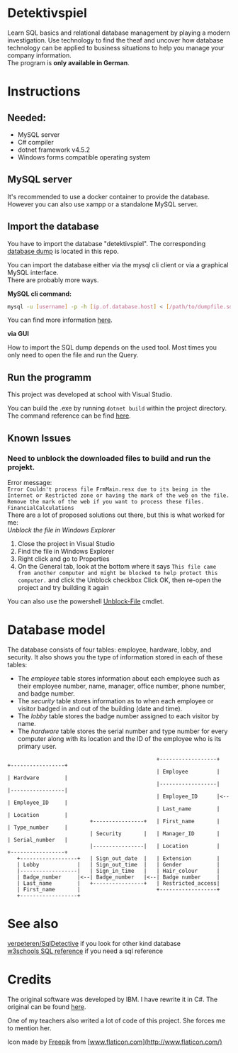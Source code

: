 # Detektivspiel
Learn SQL basics and relational database management by playing a modern investigation. Use technology to find the theaf and uncover how database technology can be applied to business situations to help you manage your company information.  
The program is **only available in German**.

# Instructions
## Needed:
* MySQL server
* C# compiler
* dotnet framework v4.5.2
* Windows forms compatible operating system

## MySQL server
It's recommended to use a docker container to provide the database. However you can also use xampp or a standalone MySQL server.

## Import the database
You have to import the database "detektivspiel". The corresponding [database dump](Detektivspiel.sql) is located in this repo.

You can import the database either via the mysql cli client or via a graphical MySQL interface.  
There are probably more ways.

**MySQL cli command:**

```bash
mysql -u [username] -p -h [ip.of.database.host] < [/path/to/dumpfile.sql]
```
You can find more information [here](https://www.digitalocean.com/community/tutorials/how-to-import-and-export-databases-in-mysql-or-mariadb).

**via GUI**

How to import the SQL dump depends on the used tool. Most times you only need to open the file and run the Query.

## Run the programm
This project was developed at school with Visual Studio.

You can build the .exe by running `dotnet build` within the project directory. The command reference can be find [here](https://docs.microsoft.com/de-de/dotnet/core/tools/dotnet-build).

## Known Issues
### Need to unblock the downloaded files to build and run the projekt.  
  Error message:  
  `Error Couldn't process file FrmMain.resx due to its being in the Internet or Restricted zone or having the mark of the web on the file. Remove the mark of the web if you want to process these files. FinancialCalculations`  
  There are a lot of proposed solutions out there, but this is what worked for me:  
  _Unblock the file in Windows Explorer_
  1. Close the project in Visual Studio
  2. Find the file in Windows Explorer
  3. Right click and go to Properties
  4. On the General tab, look at the bottom where it says `This file came from another computer and might be blocked to help protect this computer.` and click the Unblock checkbox
  Click OK, then re-open the project and try building it again  

  You can also use the powershell [Unblock-File](https://docs.microsoft.com/en-us/powershell/module/microsoft.powershell.utility/unblock-file?view=powershell-7) cmdlet.

# Database model

The database consists of four tables: employee, hardware, lobby, and security. It also shows you the type of information stored in each of these tables:

* The *employee* table stores information about each employee such as their employee number, name, manager, office number, phone number, and badge number.
* The *security* table stores information as to when each employee or visitor badged in and out of the building (date and time).
* The *lobby* table stores the badge number assigned to each visitor by name.
* The *hardware* table stores the serial number and type number for every computer along with its location and the ID of the employee who is its primary user.

```
                                               +------------------+   +-----------------+
                                               | Employee         |   | Hardware        |
                                               |------------------|   |-----------------|
                                               | Employee_ID      |<--| Employee_ID     |
                                               | Last_name        |   | Location        |
                          +----------------+   | First_name       |   | Type_number     |
                          | Security       |   | Manager_ID       |   | Serial_number   |
                          |----------------|   | Location         |   +-----------------+
   +------------------+   | Sign_out_date  |   | Extension        |
   | Lobby            |   | Sign_out_time  |   | Gender           |
   |------------------|   | Sign_in_time   |   | Hair_colour      |
   | Badge_number     |<--| Badge_number   |<--| Badge number     |
   | Last_name        |   +----------------+   | Restricted_access|
   | First_name       |                        +------------------+
   +------------------+
```


# See also
[verpeteren/SqlDetective](https://github.com/verpeteren/SqlDetective) if you look for other kind database  
[w3schools SQL reference](https://www.w3schools.com/sql/sql_intro.asp) if you need a sql reference

# Credits
The original software was developed by IBM. I have rewrite it in C#. The original can be found [here](https://www.ibm.com/developerworks/data/tutorials/dm0804moffatt/index.html).

One of my teachers also writed a lot of code of this project. She forces me to mention her.

Icon made by [Freepik](https://www.flaticon.com/authors/freepik) from [www.flaticon.com](http://www.flaticon.com/)
